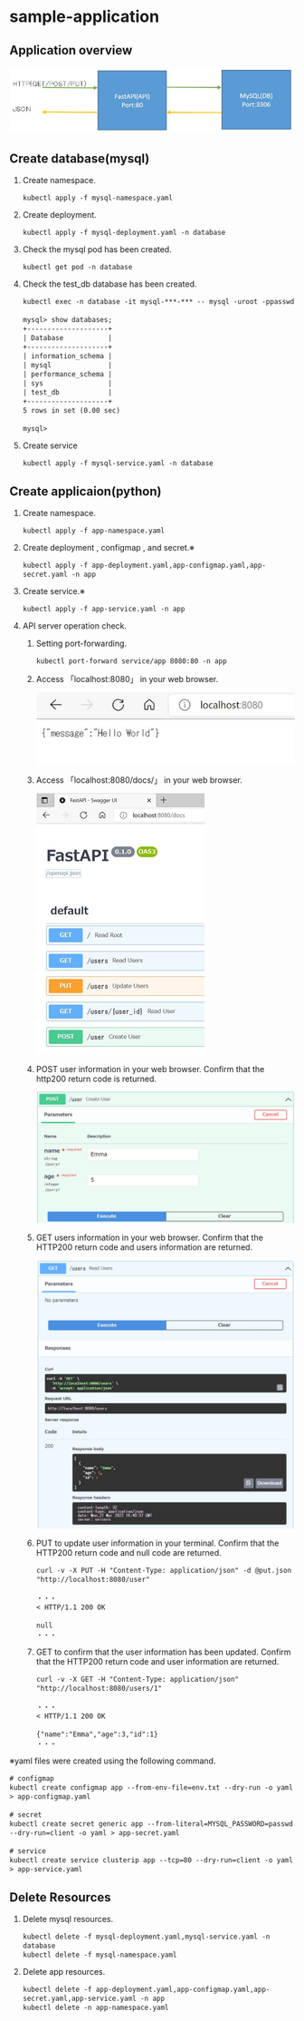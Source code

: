 # sample-application

## Application overview

![Application Image](./docs/Application_Image.JPG)

## Create database(mysql)

1. Create namespace.

    ```
    kubectl apply -f mysql-namespace.yaml
    ```

1. Create deployment.

    ```
    kubectl apply -f mysql-deployment.yaml -n database
    ```

1. Check the mysql pod has been created.

    ```
    kubectl get pod -n database
    ```

1. Check the test_db database has been created.

    ```
    kubectl exec -n database -it mysql-***-*** -- mysql -uroot -ppasswd

    mysql> show databases;
    +--------------------+
    | Database           |
    +--------------------+
    | information_schema |
    | mysql              |
    | performance_schema |
    | sys                |
    | test_db            |
    +--------------------+
    5 rows in set (0.00 sec)

    mysql>
    ```

1. Create service

    ```
    kubectl apply -f mysql-service.yaml -n database
    ```

## Create applicaion(python)

1. Create namespace.

    ```
    kubectl apply -f app-namespace.yaml
    ```

1. Create deployment , configmap , and secret.※

    ```
    kubectl apply -f app-deployment.yaml,app-configmap.yaml,app-secret.yaml -n app
    ```

1. Create service.※

    ```
    kubectl apply -f app-service.yaml -n app
    ```

4. API server operation check.

    1. Setting port-forwarding.

        ```
        kubectl port-forward service/app 8080:80 -n app
        ```

    1. Access 「localhost:8080」 in your web browser.

        ![localhost:8080](./docs/localhost_8080.JPG)

    1. Access 「localhost:8080/docs/」 in your web browser.

        ![localhost:8080/docs/](./docs/localhost_8080_docs.JPG)

    1. POST user information in your web browser. Confirm that the http200 return code is returned.
   
        ![curl -v -X POST -H "Content-Type: application/json" "http://localhost:8080/user?name="Emma"&age=5"](./docs/localhost_8080_post.JPG)

    2. GET users information in your web browser. Confirm that the HTTP200 return code and users information are returned.

        ![curl -v -X GET -H "Content-Type: application/json" "http://localhost:8080/users"](./docs/localhost_8080_get.JPG)

    3. PUT to update user information in your terminal. Confirm that the HTTP200 return code and null code are returned.

        ```
        curl -v -X PUT -H "Content-Type: application/json" -d @put.json "http://localhost:8080/user"
        
        ・・・
        < HTTP/1.1 200 OK

        null
        ・・・
        ```

    4. GET to confirm that the user information has been updated. Confirm that the HTTP200 return code and user information are returned.

        ```
        curl -v -X GET -H "Content-Type: application/json" "http://localhost:8080/users/1"

        ・・・
        < HTTP/1.1 200 OK

        {"name":"Emma","age":3,"id":1}
        ・・・
        ```
※yaml files were created using the following command.

```
# configmap
kubectl create configmap app --from-env-file=env.txt --dry-run -o yaml > app-configmap.yaml

# secret
kubectl create secret generic app --from-literal=MYSQL_PASSWORD=passwd --dry-run=client -o yaml > app-secret.yaml

# service
kubectl create service clusterip app --tcp=80 --dry-run=client -o yaml > app-service.yaml
```

## Delete Resources

1. Delete mysql resources.

    ```
    kubectl delete -f mysql-deployment.yaml,mysql-service.yaml -n database
    kubectl delete -f mysql-namespace.yaml
    ```

 1. Delete app resources.

    ```
    kubectl delete -f app-deployment.yaml,app-configmap.yaml,app-secret.yaml,app-service.yaml -n app
    kubectl delete -n app-namespace.yaml
    ```